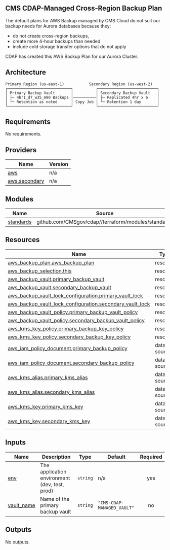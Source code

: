 ## CMS CDAP-Managed Cross-Region Backup Plan

The default plans for AWS Backup managed by CMS Cloud do not suit our backup needs for Aurora databases because they:
* do not create cross-region backups,
* create more 4-hour backups than needed
* include cold storage transfer options that do not apply

CDAP has created this AWS Backup Plan for our Aurora Cluster.  


## Architecture

```
Primary Region (us-east-1)           Secondary Region (us-west-2)
┌────────────────────────────┐          ┌──────────────────────────┐
│ Primary Backup Vault       │          │ Secondary Backup Vault   │
│ ├─ 4hr1_d7_w35_m90 Backups │──────────│ ├─ Replicated 4hr x 6    │
│ └─ Retention as noted      │ Copy Job | └─ Retention 1 day       │
└────────────────────────────┘          └──────────────────────────┘
```

<!-- BEGIN_TF_DOCS -->
## Requirements

No requirements.

## Providers

| Name | Version |
|------|---------|
| <a name="provider_aws"></a> [aws](#provider\_aws) | n/a |
| <a name="provider_aws.secondary"></a> [aws.secondary](#provider\_aws.secondary) | n/a |

## Modules

| Name | Source | Version |
|------|--------|---------|
| <a name="module_standards"></a> [standards](#module\_standards) | github.com/CMSgov/cdap//terraform/modules/standards | 0bd3eeae6b03cc8883b7dbdee5f04deb33468260 |

## Resources

| Name | Type |
|------|------|
| [aws_backup_plan.aws_backup_plan](https://registry.terraform.io/providers/hashicorp/aws/latest/docs/resources/backup_plan) | resource |
| [aws_backup_selection.this](https://registry.terraform.io/providers/hashicorp/aws/latest/docs/resources/backup_selection) | resource |
| [aws_backup_vault.primary_backup_vault](https://registry.terraform.io/providers/hashicorp/aws/latest/docs/resources/backup_vault) | resource |
| [aws_backup_vault.secondary_backup_vault](https://registry.terraform.io/providers/hashicorp/aws/latest/docs/resources/backup_vault) | resource |
| [aws_backup_vault_lock_configuration.primary_vault_lock](https://registry.terraform.io/providers/hashicorp/aws/latest/docs/resources/backup_vault_lock_configuration) | resource |
| [aws_backup_vault_lock_configuration.secondary_vault_lock](https://registry.terraform.io/providers/hashicorp/aws/latest/docs/resources/backup_vault_lock_configuration) | resource |
| [aws_backup_vault_policy.primary_backup_vault_policy](https://registry.terraform.io/providers/hashicorp/aws/latest/docs/resources/backup_vault_policy) | resource |
| [aws_backup_vault_policy.secondary_backup_vault_policy](https://registry.terraform.io/providers/hashicorp/aws/latest/docs/resources/backup_vault_policy) | resource |
| [aws_kms_key_policy.primary_backup_key_policy](https://registry.terraform.io/providers/hashicorp/aws/latest/docs/resources/kms_key_policy) | resource |
| [aws_kms_key_policy.secondary_backup_key_policy](https://registry.terraform.io/providers/hashicorp/aws/latest/docs/resources/kms_key_policy) | resource |
| [aws_iam_policy_document.primary_backup_policy](https://registry.terraform.io/providers/hashicorp/aws/latest/docs/data-sources/iam_policy_document) | data source |
| [aws_iam_policy_document.secondary_backup_policy](https://registry.terraform.io/providers/hashicorp/aws/latest/docs/data-sources/iam_policy_document) | data source |
| [aws_kms_alias.primary_kms_alias](https://registry.terraform.io/providers/hashicorp/aws/latest/docs/data-sources/kms_alias) | data source |
| [aws_kms_alias.secondary_kms_alias](https://registry.terraform.io/providers/hashicorp/aws/latest/docs/data-sources/kms_alias) | data source |
| [aws_kms_key.primary_kms_key](https://registry.terraform.io/providers/hashicorp/aws/latest/docs/data-sources/kms_key) | data source |
| [aws_kms_key.secondary_kms_key](https://registry.terraform.io/providers/hashicorp/aws/latest/docs/data-sources/kms_key) | data source |

## Inputs

| Name | Description | Type | Default | Required |
|------|-------------|------|---------|:--------:|
| <a name="input_env"></a> [env](#input\_env) | The application environment (dev, test, prod) | `string` | n/a | yes |
| <a name="input_vault_name"></a> [vault\_name](#input\_vault\_name) | Name of the primary backup vault | `string` | `"CMS-CDAP-MANAGED_VAULT"` | no |

## Outputs

No outputs.
<!-- END_TF_DOCS -->